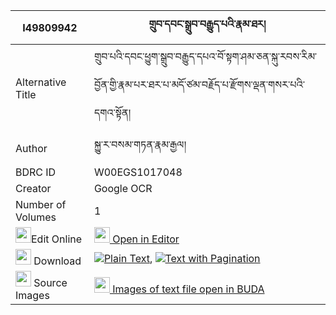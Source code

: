 |I49809942|གྲུབ་དབང་སྒྲུབ་བརྒྱུད་པའི་རྣམ་ཐར། 
| --- | --- 
|Alternative Title |གྲུབ་པའི་དབང་ཕྱུག་སྒྲུབ་བརྒྱུད་དཔའ་བོ་སྟག་ཤམ་ཅན་སྐུ་རབས་རིམ་བྱོན་གྱི་རྣམ་པར་ཐར་པ་མདོ་ཙམ་བརྗོད་པ་རྫོགས་ལྡན་གསར་པའི་དགའ་སྟོན།
|Author| སྐྱུ་ར་བསམ་གཏན་རྣམ་རྒྱལ།
|BDRC ID | W00EGS1017048
|Creator | Google OCR
|Number of Volumes| 1
|<img width="25" src="https://img.icons8.com/color/25/000000/edit-property.png">Edit Online| [<img width="25" src="https://avatars.githubusercontent.com/u/45091458?s=200&v=4"> Open in Editor](http://editor.openpecha.org/I49809942)
|<img width="25" src="https://img.icons8.com/fluent/48/000000/download-2.png"/>  Download | [![](https://img.icons8.com/color/20/000000/txt.png)Plain Text](https://github.com/Openpecha/I49809942/releases/download/v2/drub_wang_drubgyupa_i_namtar_plain_I49809942.zip), [![](https://img.icons8.com/color/20/000000/txt.png)Text with Pagination](https://github.com/Openpecha/I49809942/releases/download/v2/drub_wang_drubgyupa_i_namtar_pages_I49809942.zip)
|<img width="25" src="https://img.icons8.com/plasticine/100/000000/pictures-folder.png"/>  Source Images | [<img width="25" src="https://library.bdrc.io/icons/BUDA-small.svg"> Images of text file open in BUDA](https://library.bdrc.io/show/bdr:W00EGS1017048)